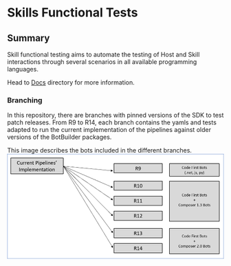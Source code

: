 # Skills Functional Tests

## Summary

Skill functional testing aims to automate the testing of Host and Skill interactions through several scenarios in all available programming languages.

Head to [Docs](../../Docs/) directory for more information.

### Branching 
In this repository, there are branches with pinned versions of the SDK to test patch releases.
From R9 to R14, each branch contains the yamls and tests adapted to run the current implementation of the pipelines against older versions of the BotBuilder packages.


This image describes the bots included in the different branches.
![branching](/Docs/media/branching.png)
